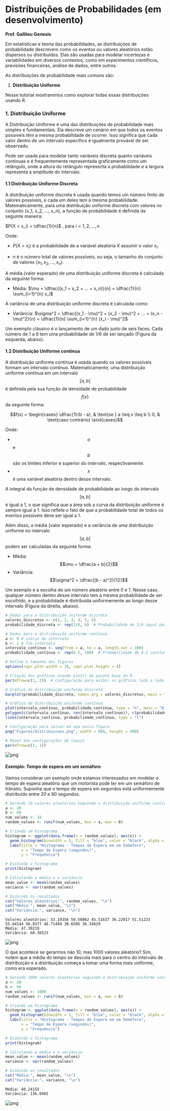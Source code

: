# Distribuições de Probabilidades (em desenvolvimento)

**Prof. Gallileu Genesis**

Em estatísticas e teoria das probabilidades, as distribuições de probabilidade descrevem como os eventos ou valores aleatórios estão dispersos ou distribuídos. Elas são usadas para modelar incertezas e variabilidades em diversos contextos, como em experimentos científicos, previsões financeiras, análise de dados, entre outros.

As distribuições de probabilidade mais comuns são:

1. **Distribuição Uniforme** 


Nesse tutorial mostraremos como explorar todas essas distribuições usando R.

### 1. Distribuição Uniforme 

A Distribuição Uniforme é uma das distribuições de probabilidade mais simples e fundamentais. Ela descreve um cenário em que todos os eventos possíveis têm a mesma probabilidade de ocorrer. Isso significa que cada valor dentro de um intervalo específico é igualmente provável de ser observado.

Pode ser usada para modelar tanto variáveis discreta quanto variáveis continuas e é frequentemente representada graficamente como um retângulo, onde a altura do retângulo representa a probabilidade e a largura representa a amplitude do intervalo.

#### 1.1 Distribuição Uniforme Discreta
A distribuição uniforme discreta é usada quando temos um número finito de valores possíveis, e cada um deles tem a mesma probabilidade. Matematicamente, para uma distribuição uniforme discreta com valores no conjunto {x_1, x_2, ..., x_n}, a função de probabilidade é definida da seguinte maneira:


$P(X = x_i) = \dfrac{1}{n}$ ,   para $i = 1, 2, ..., n$

Onde:

- $P(X = x_i)$ é a probabilidade de a variável aleatória $X$ assumir o valor $x_i$.
  
- $n$ é o número total de valores possíveis, ou seja, o tamanho do conjunto de valores {$x_1, x_2, ..., x_n$}.

A média (valor esperado) de uma distribuição uniforme discreta é calculada da seguinte forma:

- Média: $\mu = \dfrac{(x_1 + x_2 + ... + x_n)}{n} = \dfrac{1}{n}  \sum_{i=1}^{n} x_i$ 

A variância de uma distribuição uniforme discreta é calculada como:

- Variância: $\sigma^2 = \dfrac{(x_1 - \mu)^2 + (x_2 - \mu)^2 + ... + (x_n - \mu)^2}{n} =  \dfrac{1}{n} \sum_{i=1}^{n} (x_i - \mu)^2$


Um exemplo clássico é o lançamento de um dado justo de seis faces. Cada número de 1 a 6 tem uma probabilidade de 1/6 de ser lançado (Figura da esquerda, abaixo).

#### 1.2 Distribuição Uniforme contínua

A distribuição uniforme contínua é usada quando os valores possíveis formam um intervalo contínuo. Matematicamente, uma distribuição uniforme contínua em um intervalo $$[a, b]$$ é definida pela sua função de densidade de probabilidade $$f(x)$$ da seguinte forma:

$$f(x) = \begin{cases}
         \dfrac{1}{b - a}, & \text{se } a \leq x \leq b \\
         0, & \text{caso contrário}
       \end{cases}$$


Onde:
- $$a$$ e $$b$$ são os limites inferior e superior do intervalo, respectivamente.
- $$x$$ é uma variável aleatória dentro desse intervalo.

A integral da função de densidade de probabilidade ao longo do intervalo $$[a, b]$$ é igual a 1, o que significa que a área sob a curva da distribuição uniforme é sempre igual a 1. Isso reflete o fato de que a probabilidade total de todos os eventos possíveis deve ser igual a 1.

Além disso, a média (valor esperado) e a variância de uma distribuição uniforme no intervalo $$[a, b]$$ podem ser calculadas da seguinte forma:

- Média: $$\mu = \dfrac{a + b}{2}$$  
- Variância:  $$\sigma^2 = \dfrac{(b - a)^2}{12}$$

Um exemplo é a escolha de um número aleatório entre 0 e 1. Nesse caso, qualquer número dentro desse intervalo tem a mesma probabilidade de ser escolhido, e a probabilidade é distribuída uniformemente ao longo desse intervalo (Figura da direita, abaixo).


```R
# Dados para a distribuição uniforme discreta
valores_discretos <- c(1, 2, 3, 4, 5, 6)
probabilidade_discreta <- rep(1/6, 6)  # Probabilidade de 1/6 igual para cada valor

# Dados para a distribuição uniforme contínua
a <- 0 # inicio do intervalo
b <- 1 # fim intervalo
intervalo_contínuo <- seq(from = a, to = a, length.out = 100)
probabilidade_contínua <- rep(0.5, 100)  # Probabilidade de 0.5 constante dentro do intervalo

# Define o tamanho das figuras
options(repr.plot.width = 10, repr.plot.height = 4)

# Criação dos gráficos usando plot() do pacote base do R
par(mfrow=c(1, 2))  # Configuração para exibir os gráficos lado a lado

# Gráfico da distribuição uniforme discreta
barplot(probabilidade_discreta, names.arg = valores_discretos, main = "Distribuição Uniforme Discreta", xlab = "Valores", ylab = "Probabilidade")

# Gráfico da distribuição uniforme contínua 
plot(intervalo_contínuo, probabilidade_contínua, type = "n", main = "Distribuição Uniforme Contínua", xlab = "Intervalo", ylab = "Probabilidade")
polygon(c(intervalo_contínuo, rev(intervalo_contínuo)), c(probabilidade_contínua, rep(0, length(probabilidade_contínua))), col = "gray")
lines(intervalo_contínuo, probabilidade_contínua, type = "l")

# Configuração para salvar em uma única figura
png("Figures/distribuicoes.png", width = 800, height = 400)

# Reset das configurações de layout
par(mfrow=c(1, 1))

```


    
![png](Figures/output_2_0.png)
    


#### Exemplo: Tempo de espera em um semáforo

Vamos considerar um exemplo onde estamos interessados em modelar o tempo de espera aleatório que um motorista pode ter em um semáforo de trânsito. Suponha que o tempo de espera em segundos está uniformemente distribuído entre 20 e 60 segundos.


```R
# Gerando 10 valores aleatórios seguindo a distribuição uniforme contínua
a <- 20
b <- 60
num_values <- 10
random_values <- runif(num_values, min = a, max = b)

# Criando um histograma
histogram <- ggplot(data.frame(x = random_values), aes(x)) +
  geom_histogram(binwidth = 5, fill = "blue", color = "black", alpha = 0.7) +
  labs(title = "Histograma - Tempos de Espera em um Semáforo",
       x = "Tempo de Espera (segundos)",
       y = "Frequência")

# Exibindo o histograma
print(histogram)

# Calculando a média e a variância
mean_value <- mean(random_values)
variance <- var(random_values)

# Exibindo os resultados
cat("Valores aleatórios:", random_values, "\n")
cat("Média:", mean_value, "\n")
cat("Variância:", variance, "\n")
```

    Valores aleatórios: 53.19356 50.58862 45.51637 36.22017 51.51233 55.44144 56.8377 48.71494 38.6505 36.34629 
    Média: 47.30219 
    Variância: 60.36523 
    


    
![png](Figures/output_4_1.png)
    


O que acontece se gerarmos não 10, mas 1000 valores aleatório? Sim, notem que a média do tempo se descola mais para o centro do intervalo de distribuição e a distribuição começa a tomar uma forma mais uniforme, como era esperado. 


```R
# Gerando 1000 valores aleatórios seguindo a distribuição uniforme contínua
a <- 20
b <- 60
num_values <- 1000
random_values <- runif(num_values, min = a, max = b)

# Criando um histograma
histogram <- ggplot(data.frame(x = random_values), aes(x)) +
  geom_histogram(binwidth = 5, fill = "blue", color = "black", alpha = 0.7) +
  labs(title = "Histograma - Tempos de Espera em um Semáforo",
       x = "Tempo de Espera (segundos)",
       y = "Frequência")

# Exibindo o histograma
print(histogram)

# Calculando a média e a variância
mean_value <- mean(random_values)
variance <- var(random_values)

# Exibindo os resultados
cat("Média:", mean_value, "\n")
cat("Variância:", variance, "\n")
```

    Média: 40.24155 
    Variância: 136.0465 
    


    
![png](Figures/output_6_1.png)
    



```R

```
